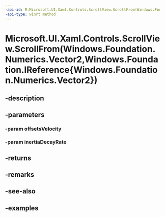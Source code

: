 ```yaml
---
-api-id: M:Microsoft.UI.Xaml.Controls.ScrollView.ScrollFrom(Windows.Foundation.Numerics.Vector2,Windows.Foundation.IReference{Windows.Foundation.Numerics.Vector2})
-api-type: winrt method
---
```


# Microsoft.UI.Xaml.Controls.ScrollView.ScrollFrom(Windows.Foundation.Numerics.Vector2,Windows.Foundation.IReference{Windows.Foundation.Numerics.Vector2})

<!--
public Microsoft.UI.Xaml.Controls.ScrollInfo ScrollFrom (System.Numerics.Vector2 offsetsVelocity, System.Nullable<System.Numerics.Vector2> inertiaDecayRate);
-->


## -description

## -parameters

### -param offsetsVelocity

### -param inertiaDecayRate

## -returns

## -remarks

## -see-also

## -examples


